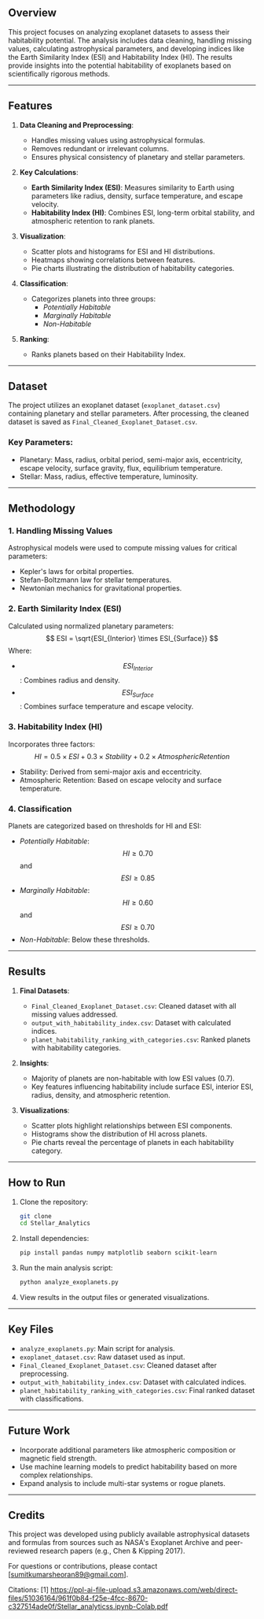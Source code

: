 ## Overview

This project focuses on analyzing exoplanet datasets to assess their habitability potential. The analysis includes data cleaning, handling missing values, calculating astrophysical parameters, and developing indices like the Earth Similarity Index (ESI) and Habitability Index (HI). The results provide insights into the potential habitability of exoplanets based on scientifically rigorous methods.

---

## Features

1. **Data Cleaning and Preprocessing**:
   - Handles missing values using astrophysical formulas.
   - Removes redundant or irrelevant columns.
   - Ensures physical consistency of planetary and stellar parameters.

2. **Key Calculations**:
   - **Earth Similarity Index (ESI)**: Measures similarity to Earth using parameters like radius, density, surface temperature, and escape velocity.
   - **Habitability Index (HI)**: Combines ESI, long-term orbital stability, and atmospheric retention to rank planets.

3. **Visualization**:
   - Scatter plots and histograms for ESI and HI distributions.
   - Heatmaps showing correlations between features.
   - Pie charts illustrating the distribution of habitability categories.

4. **Classification**:
   - Categorizes planets into three groups:
     - *Potentially Habitable*
     - *Marginally Habitable*
     - *Non-Habitable*

5. **Ranking**:
   - Ranks planets based on their Habitability Index.

---

## Dataset

The project utilizes an exoplanet dataset (`exoplanet_dataset.csv`) containing planetary and stellar parameters. After processing, the cleaned dataset is saved as `Final_Cleaned_Exoplanet_Dataset.csv`.

### Key Parameters:
- Planetary: Mass, radius, orbital period, semi-major axis, eccentricity, escape velocity, surface gravity, flux, equilibrium temperature.
- Stellar: Mass, radius, effective temperature, luminosity.

---

## Methodology

### 1. **Handling Missing Values**
Astrophysical models were used to compute missing values for critical parameters:
- Kepler's laws for orbital properties.
- Stefan-Boltzmann law for stellar temperatures.
- Newtonian mechanics for gravitational properties.

### 2. **Earth Similarity Index (ESI)**
Calculated using normalized planetary parameters:
$$
ESI = \sqrt{ESI_{Interior} \times ESI_{Surface}}
$$
Where:
- $$
 ESI_{Interior} $$: Combines radius and density.
- $$
 ESI_{Surface} $$: Combines surface temperature and escape velocity.

### 3. **Habitability Index (HI)**
Incorporates three factors:
$$
HI = 0.5 \times ESI + 0.3 \times Stability + 0.2 \times Atmospheric Retention
$$
- Stability: Derived from semi-major axis and eccentricity.
- Atmospheric Retention: Based on escape velocity and surface temperature.

### 4. **Classification**
Planets are categorized based on thresholds for HI and ESI:
- *Potentially Habitable*: $$
 HI \geq 0.70 $$ and $$
 ESI \geq 0.85 $$
- *Marginally Habitable*: $$
 HI \geq 0.60 $$ and $$
 ESI \geq 0.70 $$
- *Non-Habitable*: Below these thresholds.

---

## Results

1. **Final Datasets**:
   - `Final_Cleaned_Exoplanet_Dataset.csv`: Cleaned dataset with all missing values addressed.
   - `output_with_habitability_index.csv`: Dataset with calculated indices.
   - `planet_habitability_ranking_with_categories.csv`: Ranked planets with habitability categories.

2. **Insights**:
   - Majority of planets are non-habitable with low ESI values (0.7).
   - Key features influencing habitability include surface ESI, interior ESI, radius, density, and atmospheric retention.

3. **Visualizations**:
   - Scatter plots highlight relationships between ESI components.
   - Histograms show the distribution of HI across planets.
   - Pie charts reveal the percentage of planets in each habitability category.

---

## How to Run

1. Clone the repository:
   ```bash
   git clone 
   cd Stellar_Analytics
   ```

2. Install dependencies:
   ```bash
   pip install pandas numpy matplotlib seaborn scikit-learn
   ```

3. Run the main analysis script:
   ```bash
   python analyze_exoplanets.py
   ```

4. View results in the output files or generated visualizations.

---

## Key Files

- `analyze_exoplanets.py`: Main script for analysis.
- `exoplanet_dataset.csv`: Raw dataset used as input.
- `Final_Cleaned_Exoplanet_Dataset.csv`: Cleaned dataset after preprocessing.
- `output_with_habitability_index.csv`: Dataset with calculated indices.
- `planet_habitability_ranking_with_categories.csv`: Final ranked dataset with classifications.

---

## Future Work

- Incorporate additional parameters like atmospheric composition or magnetic field strength.
- Use machine learning models to predict habitability based on more complex relationships.
- Expand analysis to include multi-star systems or rogue planets.

---

## Credits

This project was developed using publicly available astrophysical datasets and formulas from sources such as NASA's Exoplanet Archive and peer-reviewed research papers (e.g., Chen & Kipping 2017).

For questions or contributions, please contact [sumitkumarsheoran89@gmail.com].

Citations:
[1] https://ppl-ai-file-upload.s3.amazonaws.com/web/direct-files/51036164/961f0b84-f25e-4fcc-8670-c327514ade0f/Stellar_analyticss.ipynb-Colab.pdf


